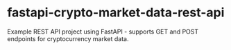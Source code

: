 # fastapi-crypto-market-data-rest-api
Example REST API project using FastAPI - supports GET and POST endpoints for cryptocurrency market data.
